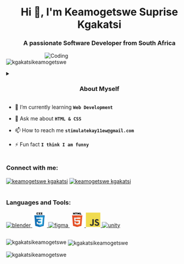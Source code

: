 <h1 align="center">Hi 👋, I'm Keamogetswe Suprise Kgakatsi</h1>
<h3 align="center">A passionate Software Developer from South Africa</h3>
<img align = "right" alt = "Coding" width = "400" src = "https://cdn.dribbble.com/users/1059583/screenshots/4171367/coding-freak.gif">

<p align="left"> <img src="https://komarev.com/ghpvc/?username=kgakatsikeamogetswe&label=Profile%20views&color=0e75b6&style=flat" alt="kgakatsikeamogetswe" /> </p>
<details>
<summary><h3 align = "center">About Myself</h3></summary>
<p>I enjoy being behind the screen🧑‍💻. I'm a software developer specializing in CSS and HTML. I'm currently learning JavaScript. I learned the VB.net language during my time in tertiary education. Additionally, I pursued Multimedia, which could provide an advantage in my software development career. I am eager to learn📔📖, self-motivated, and I value time⌛⌚. I have participated in CISCO, where I gained knowledge in cyber security and was introduced to the Internet of Things.</p>
</details>

- 🌱 I’m currently learning **`Web Development`**

- 💬 Ask me about **`HTML & CSS`**

- 📫 How to reach me **`stimulatekay11ew@gmail.com`**

- ⚡ Fun fact **`I think I am funny`**

#
<h3 align="left">Connect with me:</h3>
<p align="left">
<a href="https://www.linkedin.com/in/keamogetswe-kgakatsi-388239267/" target="blank"><img align="center" src="https://raw.githubusercontent.com/rahuldkjain/github-profile-readme-generator/master/src/images/icons/Social/linked-in-alt.svg" alt="keamogetswe kgakatsi" height="30" width="40" /></a>
<a href="https://instagram.com/stimulate_kay?igshid=NTc4MTIwNjQ2YQ==" target="blank"><img align="center" src="https://raw.githubusercontent.com/rahuldkjain/github-profile-readme-generator/master/src/images/icons/Social/instagram.svg" alt="keamogetswe kgakatsi" height="30" width="40" /></a>
</p>

#
<h3 align="left">Languages and Tools:</h3>
<p align="left"> <a href="https://www.blender.org/" target="_blank" rel="noreferrer"> <img src="https://download.blender.org/branding/community/blender_community_badge_white.svg" alt="blender" width="40" height="40"/> </a> <a href="https://www.w3schools.com/css/" target="_blank" rel="noreferrer"> <img src="https://raw.githubusercontent.com/devicons/devicon/master/icons/css3/css3-original-wordmark.svg" alt="css3" width="40" height="40"/> </a> <a href="https://www.figma.com/" target="_blank" rel="noreferrer"> <img src="https://www.vectorlogo.zone/logos/figma/figma-icon.svg" alt="figma" width="40" height="40"/> </a> <a href="https://www.w3.org/html/" target="_blank" rel="noreferrer"> <img src="https://raw.githubusercontent.com/devicons/devicon/master/icons/html5/html5-original-wordmark.svg" alt="html5" width="40" height="40"/> </a> <a href="https://developer.mozilla.org/en-US/docs/Web/JavaScript" target="_blank" rel="noreferrer"> <img src="https://raw.githubusercontent.com/devicons/devicon/master/icons/javascript/javascript-original.svg" alt="javascript" width="40" height="40"/> </a> <a href="https://unity.com/" target="_blank" rel="noreferrer"> <img src="https://www.vectorlogo.zone/logos/unity3d/unity3d-icon.svg" alt="unity" width="40" height="40"/> </a> </p>

##
<p><img align="left" src="https://github-readme-stats.vercel.app/api/top-langs?username=kgakatsikeamogetswe&show_icons=true&locale=en&layout=compact" alt="kgakatsikeamogetswe" /></p>

<p>&nbsp;<img align="center" src="https://github-readme-stats.vercel.app/api?username=kgakatsikeamogetswe&show_icons=true&locale=en" alt="kgakatsikeamogetswe" /></p>

<p><img align="center" src="https://github-readme-streak-stats.herokuapp.com/?user=kgakatsikeamogetswe&" alt="kgakatsikeamogetswe" /></p>
